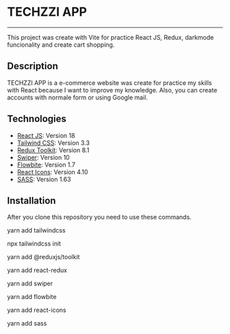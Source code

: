 # TECHZZI APP
***
This project was create with Vite for practice React JS, Redux, darkmode funcionality and create cart shopping.

## Description
TECHZZI APP is a e-commerce website was create for practice my skills with React because I want to improve my knowledge. Also, you can create accounts with normale form or using Google mail.

## Technologies
* [React JS](https://react.dev/): Version 18
* [Tailwind CSS](https://tailwindcss.com/): Version 3.3 
* [Redux Toolkit](https://redux-toolkit.js.org/): Version 8.1
* [Swiper](https://redux-toolkit.js.org/): Version 10
* [Flowbite](https://flowbite.com/docs/): Version 1.7
* [React Icons](https://react-icons.github.io/react-icons): Version 4.10
* [SASS](https://sass-lang.com/install/): Version 1.63

## Installation
After you clone this repository you need to use these commands.

yarn add tailwindcss

npx tailwindcss init

yarn add @reduxjs/toolkit

yarn add react-redux

yarn add swiper

yarn add flowbite

yarn add react-icons

yarn add sass